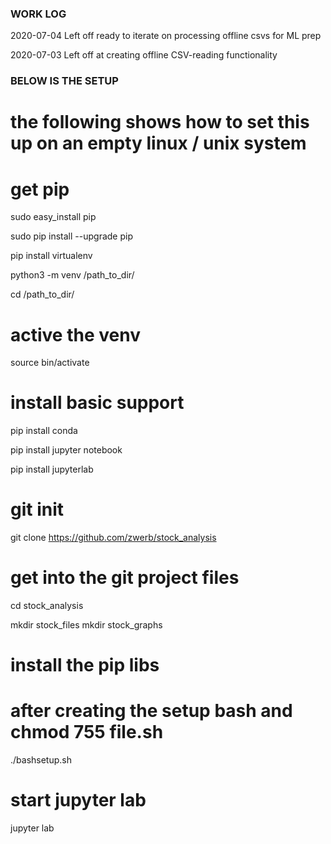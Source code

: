 ### WORK LOG ###

2020-07-04 Left off ready to iterate on processing offline csvs for ML prep

2020-07-03 Left off at creating offline CSV-reading functionality


### BELOW IS THE SETUP ###

# the following shows how to set this up on an empty linux / unix system
# get pip

sudo easy_install pip

sudo pip install --upgrade pip

pip install virtualenv

python3 -m venv /path_to_dir/

cd /path_to_dir/

# active the venv

source bin/activate

# install basic support

pip install conda

pip install jupyter notebook

pip install jupyterlab

# git init

git clone https://github.com/zwerb/stock_analysis

# get into the git project files

cd stock_analysis

mkdir stock_files
mkdir stock_graphs

# install the pip libs
# after creating the setup bash and chmod 755 file.sh

./bashsetup.sh

# start jupyter lab

jupyter lab




